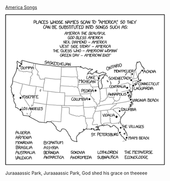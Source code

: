 [America Songs](https://xkcd.com/2665)

![America Songs](./random_comic.png)

Juraaaassic Park, Juraaaassic Park, God shed his grace on theeeee

